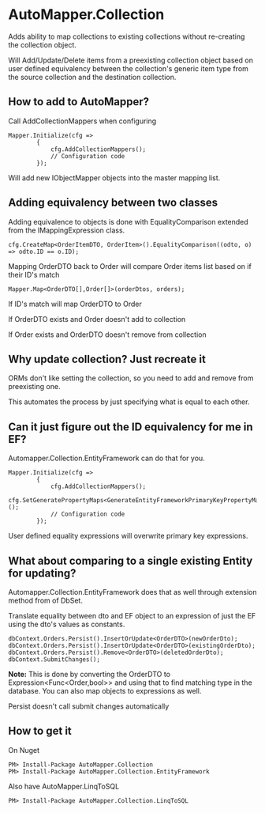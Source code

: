 
AutoMapper.Collection
================================
Adds ability to map collections to existing collections without re-creating the collection object.

Will Add/Update/Delete items from a preexisting collection object based on user defined equivalency between the collection's generic item type from the source collection and the destination collection.

How to add to AutoMapper?
--------------------------------
Call AddCollectionMappers when configuring

	Mapper.Initialize(cfg =>
            {
                cfg.AddCollectionMappers();
				// Configuration code
            });
Will add new IObjectMapper objects into the master mapping list.

Adding equivalency between two classes
--------------------------------
Adding equivalence to objects is done with EqualityComparison extended from the IMappingExpression class.

	cfg.CreateMap<OrderItemDTO, OrderItem>().EqualityComparison((odto, o) => odto.ID == o.ID);
Mapping OrderDTO back to Order will compare Order items list based on if their ID's match

	Mapper.Map<OrderDTO[],Order[]>(orderDtos, orders);
If ID's match will map OrderDTO to Order

If OrderDTO exists and Order doesn't add to collection

If Order exists and OrderDTO doesn't remove from collection

Why update collection?  Just recreate it 
-------------------------------
ORMs don't like setting the collection, so you need to add and remove from preexisting one.

This automates the process by just specifying what is equal to each other.

Can it just figure out the ID equivalency for me in EF?
-------------------------------
Automapper.Collection.EntityFramework can do that for you.
	
	Mapper.Initialize(cfg =>
            {
                cfg.AddCollectionMappers();
                cfg.SetGeneratePropertyMaps<GenerateEntityFrameworkPrimaryKeyPropertyMaps<DB>>();
				// Configuration code
            });
User defined equality expressions will overwrite primary key expressions.

What about comparing to a single existing Entity for updating?
--------------------------------
Automapper.Collection.EntityFramework does that as well through extension method from of DbSet<TEntity>.

Translate equality between dto and EF object to an expression of just the EF using the dto's values as constants.

	dbContext.Orders.Persist().InsertOrUpdate<OrderDTO>(newOrderDto);
	dbContext.Orders.Persist().InsertOrUpdate<OrderDTO>(existingOrderDto);
	dbContext.Orders.Persist().Remove<OrderDTO>(deletedOrderDto);
	dbContext.SubmitChanges();
**Note:** This is done by converting the OrderDTO to Expression<Func<Order,bool>> and using that to find matching type in the database.  You can also map objects to expressions as well.

Persist doesn't call submit changes automatically

How to get it
--------------------------------
On Nuget

	PM> Install-Package AutoMapper.Collection
	PM> Install-Package AutoMapper.Collection.EntityFramework
Also have AutoMapper.LinqToSQL

	PM> Install-Package AutoMapper.Collection.LinqToSQL